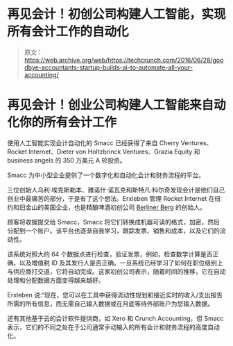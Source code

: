 # 再见会计！初创公司构建人工智能，实现所有会计工作的自动化 

> 原文：<https://web.archive.org/web/https://techcrunch.com/2016/06/28/goodbye-accountants-startup-builds-ai-to-automate-all-your-accounting/>

# 再见会计！创业公司构建人工智能来自动化你的所有会计工作

使用人工智能实现会计自动化的 Smacc 已经获得了来自 Cherry Ventures、Rocket Internet、Dieter von Holtzbrinck Ventures、Grazia Equity 和 business angels 的 350 万美元 A 轮投资。

Smacc 为中小型企业提供了一个数字化和自动化会计和财务流程的平台。

三位创始人乌利·埃克斯勒本、雅诺什·诺瓦克和斯特凡·科尔奇发现会计是他们自己创业中最痛苦的部分，于是有了这个想法。Erxleben 管理 Rocket Internet 在纽约和旧金山的美国企业，也是精酿啤酒初创公司 [Berliner Berg](https://web.archive.org/web/20221208154318/http://berlinerberg.com/) 的创始人。

顾客将收据提交给 Smacc，Smacc 将它们转换成机器可读的格式，加密，然后分配到一个账户。该平台也逐渐自我学习，跟踪发票、销售和成本，以及它们的流动性。

该系统对照大约 64 个数据点进行检查，验证发票，例如，检查数学计算是否正确，以及增值税 ID 及其发行人是否正确。一旦系统已经学习了如何在职位级别上与供应商打交道，它将自动完成。这家初创公司表示，随着时间的推移，它在自动处理和分配数据方面变得越来越好。

Erxleben 说:“现在，您可以在工具中获得流动性规划和接近实时的收入/支出报告所需的所有信息，而无需自己输入数据或在月底等待外部账户为您输入数据。

还有其他基于云的会计软件提供商，如 Xero 和 Crunch Accounting，但 Smacc 表示，它们的不同之处在于公司通常手动输入的所有会计和财务流程的高度自动化。